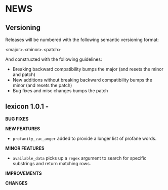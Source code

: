 NEWS
====

Versioning
----------

Releases will be numbered with the following semantic versioning format:

&lt;major&gt;.&lt;minor&gt;.&lt;patch&gt;

And constructed with the following guidelines:

* Breaking backward compatibility bumps the major (and resets the minor
  and patch)
* New additions without breaking backward compatibility bumps the minor
  (and resets the patch)
* Bug fixes and misc changes bumps the patch


lexicon 1.0.1 - 
----------------------------------------------------------------

**BUG FIXES**

**NEW FEATURES**

* `profanity_zac_anger` added to provide a longer list of profane words.

**MINOR FEATURES**

* `available_data` picks up a `regex` argument to search for specific substrings
  and return matching rows.

**IMPROVEMENTS**

**CHANGES**

